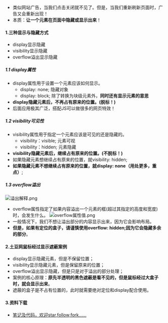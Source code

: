 - 类似网站广告，当我们点击关闭就不见了。但是，当我们重新刷新页面时，广告又会重新出现！
- 本质：**让一个元素在页面中隐藏或显示出来**！
#### 1.三种显示与隐藏方式
- display显示隐藏
- visibility显示隐藏
- overflow溢出显示隐藏
##### 1.1 display属性
- display属性用于设置一个元素应该如何显示。
    - display: none; 隐藏对象
    - display: block; 除了转换为块级元素外，**同时还有显示元素的意思**
- **display隐藏元素后，不再占有原来的位置。(脱标！)**
- 后面应用极其广泛，搭配JS可以做很多的网页特效！
##### 1.2 visibility可见性
- visibility属性用于指定一个元素应该是可见的还是隐藏的。
    - visibility：visible; 元素可视
    - visibility：hidden; 元素隐藏
- **visibility隐藏元素后，继续占有原来的位置。(不脱标！)**
- 如果隐藏元素想继续占有原来的位置，就visibility: hidden;
- **如果隐藏元素不想继续占有原来的位置，就display: none（用处更多，重点）**;
##### 1.3 overflow溢出
![溢出解释.png](https://upload-images.jianshu.io/upload_images/13407176-213398822ba555ee.png?imageMogr2/auto-orient/strip%7CimageView2/2/w/1240)
- overflow属性指定了如果内容溢出一个元素的框(超过其指定的高度和宽度)时，会发生什么。
![overflow属性值.png](https://upload-images.jianshu.io/upload_images/13407176-bdb67f0af256a73e.png?imageMogr2/auto-orient/strip%7CimageView2/2/w/1240)
- 一般情况下，我们不想让溢出部分的内容显示出来，因为它会影响布局。
- **但是，如果有定位的盒子，请谨慎使用overflow: hidden;因为它会隐藏多余的部分**。
#### 2.土豆网鼠标经过显示遮蔽案例
- display显示隐藏元素，但是不保留位置；
- visibility显示隐藏元素，但是保留原来的位置；
- overflow溢出显示隐藏，但是只是对于溢出的部分处理；
- 案例的核心原理：**原先半透明的黑色遮蔽是看不见的，但是鼠标经过大盒子时，就会显示出来**。
- 遮蔽的盒子是不占有位置的，此时就需要绝对定位和display配合使用。
#### 3.资料下载
 - [笔记及代码，欢迎star,follow,fork......](https://github.com/cdlwhm1217096231/HTML_CSS_JavaScript)

